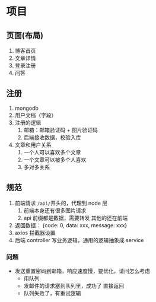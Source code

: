 # 项目

## 页面(布局)

1. 博客首页
2. 文章详情
3. 登录注册
4. 问答

## 注册

1. mongodb
2. 用户文档（字段）
3. 注册的逻辑
   1. 邮箱：邮箱验证码 + 图片验证码
   2. 后端接收数据，校验入库
4. 文章和用户关系
   1. 一个人可以喜欢多个文章
   2. 一个文章可以被多个人喜欢
   3. 多对多关系

## 规范

1. 前端请求 `/api/`开头的，代理到 node 层
   1. 前端本身还有很多图片请求
   2. api 前缀都是数据，需要转发 其他的还在前端
2. 返回数据： {code: 0, data: xxx, message: xxx}
3. axios 拦截器设置
4. 后端 controller 写业务逻辑，通用的逻辑抽象成 service

### 问题

- 发送重置密码到邮箱，响应速度慢，要优化，请问怎么考虑
  - 用队列
  - 发邮件的请求塞到队列里，成功了 直接返回
  - 队列失败了，有重试逻辑
